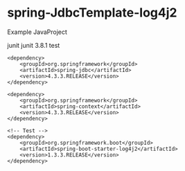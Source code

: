 # spring-JdbcTemplate-log4j2
Example JavaProject 

<dependencies>
    <dependency>
      <groupId>junit</groupId>
      <artifactId>junit</artifactId>
      <version>3.8.1</version>
      <scope>test</scope>
    </dependency>
    
    <dependency>
	    <groupId>org.springframework</groupId>
	    <artifactId>spring-jdbc</artifactId>
	    <version>4.3.3.RELEASE</version>
	</dependency>
	
	<dependency>
	    <groupId>org.springframework</groupId>
	    <artifactId>spring-context</artifactId>
	    <version>4.3.3.RELEASE</version>
	</dependency>
	
	<!-- Test -->
	<dependency>
	    <groupId>org.springframework.boot</groupId>
	    <artifactId>spring-boot-starter-log4j2</artifactId>
	    <version>1.3.3.RELEASE</version>
	</dependency>
